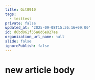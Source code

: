 ```yaml
---
title: Git0910
tags:
  - testtest
private: false
updated_at: '2025-09-08T15:36:16+09:00'
id: d6bd061f35a8d6e827ae
organization_url_name: null
slide: false
ignorePublish: false
---
```

# new article body

